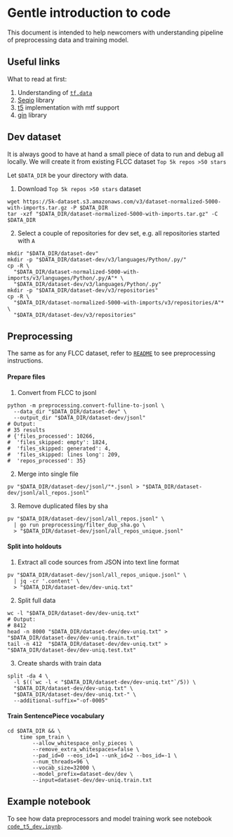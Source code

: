 # Gentle introduction to code

This document is intended to help newcomers with understanding pipeline of preprocessing data and training model.

## Useful links

What to read at first:
1. Understanding of [`tf.data`](https://cs230.stanford.edu/blog/datapipeline/)
2. [Seqio](https://github.com/google/seqio) library
3. [t5](https://github.com/google-research/text-to-text-transfer-transformer) implementation with mtf support
4. [gin](https://github.com/google/gin-config) library


## Dev dataset

It is always good to have at hand a small piece of data to run and debug all locally.
We will create it from existing FLCC dataset `Top 5k repos >50 stars`

Let `$DATA_DIR` be your directory with data.

1. Download `Top 5k repos >50 stars` dataset
```shell
wget https://5k-dataset.s3.amazonaws.com/v3/dataset-normalized-5000-with-imports.tar.gz -P $DATA_DIR
tar -xzf "$DATA_DIR/dataset-normalized-5000-with-imports.tar.gz" -C $DATA_DIR
```

2. Select a couple of repositories for dev set, e.g. all repositories started with `A`
```shell
mkdir "$DATA_DIR/dataset-dev"
mkdir -p "$DATA_DIR/dataset-dev/v3/languages/Python/.py/"
cp -R \
  "$DATA_DIR/dataset-normalized-5000-with-imports/v3/languages/Python/.py/A"* \
  "$DATA_DIR/dataset-dev/v3/languages/Python/.py"
mkdir -p "$DATA_DIR/dataset-dev/v3/repositories"
cp -R \
  "$DATA_DIR/dataset-normalized-5000-with-imports/v3/repositories/A"* \
  "$DATA_DIR/dataset-dev/v3/repositories"
```

## Preprocessing

The same as for any FLCC dataset, refer to [`README`](./README.md#preprocessing) to see preprocessing instructions.

#### Prepare files
1. Convert from FLCC to jsonl
```shell
python -m preprocessing.convert-fulline-to-jsonl \
  --data_dir "$DATA_DIR/dataset-dev" \
  --output_dir "$DATA_DIR/dataset-dev/jsonl"
# Output:
# 35 results
# {'files_processed': 10266,
#  'files_skipped: empty': 1824,
#  'files_skipped: generated': 4,
#  'files_skipped: lines long': 209,
#  'repos_processed': 35}
```
2. Merge into single file
```shell
pv "$DATA_DIR/dataset-dev/jsonl/"*.jsonl > "$DATA_DIR/dataset-dev/jsonl/all_repos.jsonl"
```
3. Remove duplicated files by sha
```shell
pv "$DATA_DIR/dataset-dev/jsonl/all_repos.jsonl" \
  | go run preprocessing/filter_dup_sha.go \
  > "$DATA_DIR/dataset-dev/jsonl/all_repos_unique.jsonl"
```

#### Split into holdouts
1. Extract all code sources from JSON into text line format
```shell
pv "$DATA_DIR/dataset-dev/jsonl/all_repos_unique.jsonl" \
  | jq -cr '.content' \
  > "$DATA_DIR/dataset-dev/dev-uniq.txt"
```
2. Split full data
```shell
wc -l "$DATA_DIR/dataset-dev/dev-uniq.txt"
# Output:
# 8412
head -n 8000 "$DATA_DIR/dataset-dev/dev-uniq.txt" > "$DATA_DIR/dataset-dev/dev-uniq.train.txt"
tail -n 412  "$DATA_DIR/dataset-dev/dev-uniq.txt" >  "$DATA_DIR/dataset-dev/dev-uniq.test.txt"
```
3. Create shards with train data
```shell
split -da 4 \
  -l $((`wc -l < "$DATA_DIR/dataset-dev/dev-uniq.txt"`/5)) \
  "$DATA_DIR/dataset-dev/dev-uniq.txt" \
  "$DATA_DIR/dataset-dev/dev-uniq.txt-" \
  --additional-suffix="-of-0005"
```

#### Train SentencePiece vocabulary
```shell
cd $DATA_DIR && \
    time spm_train \
        --allow_whitespace_only_pieces \
        --remove_extra_whitespaces=false \
        --pad_id=0 --eos_id=1 --unk_id=2 --bos_id=-1 \
        --num_threads=96 \
        --vocab_size=32000 \
        --model_prefix=dataset-dev/dev \
        --input=dataset-dev/dev-uniq.train.txt
```

## Example notebook

To see how data preprocessors and model training work see notebook [`code_t5_dev.ipynb`](./notebooks/code_t5_dev.ipynb).